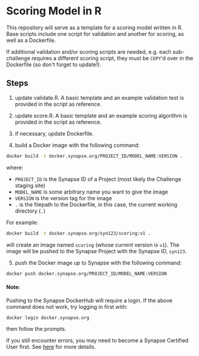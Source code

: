 # Scoring Model in R
This repository will serve as a template for a scoring model written in R.  Base scripts include one script for validation and another for scoring, as well as a Dockerfile.

If additional validation and/or scoring scripts are needed, e.g. each sub-challenge requires a different scoring script, they must be `COPY`'d over in the Dockerfile (so don't forget to update!).

## Steps
1. update validate.R. A basic template and an example validation test is provided in the script as reference.

2. update score.R. A basic template and an example scoring algorithm is provided in the script as reference.

3. if necessary, update Dockerfile.

4. build a Docker image with the following command:

```bash
docker build -t docker.synapse.org/PROJECT_ID/MODEL_NAME:VERSION .
```

where:
* `PROJECT_ID` is the Synapse ID of a Project (most likely the Challenge staging site)
* `MODEL_NAME` is some arbitrary name you want to give the image
* `VERSION` is the version tag for the image
* `.` is the filepath to the Dockerfile, in this case, the current working directory (`.`)

For example:

```bash
docker build -t docker.synapse.org/syn123/scoring:v1 .
```

will create an image named `scoring` (whose current version is `v1`).  The image will be pushed to the Synapse Project with the Synapse ID, `syn123`.

5. push the Docker image up to Synapse with the following command:

```bash
docker push docker.synapse.org/PROJECT_ID/MODEL_NAME:VERSION
```

#### Note:
Pushing to the Synapse DockerHub will require a login. If the above command does not work, try logging in first with:

```bash
docker login docker.synapse.org
```

then follow the prompts.

If you still encounter errors, you may need to become a Synapse Certified User first.  See [here](https://www.synapse.org/#!Quiz:Certification) for more details.